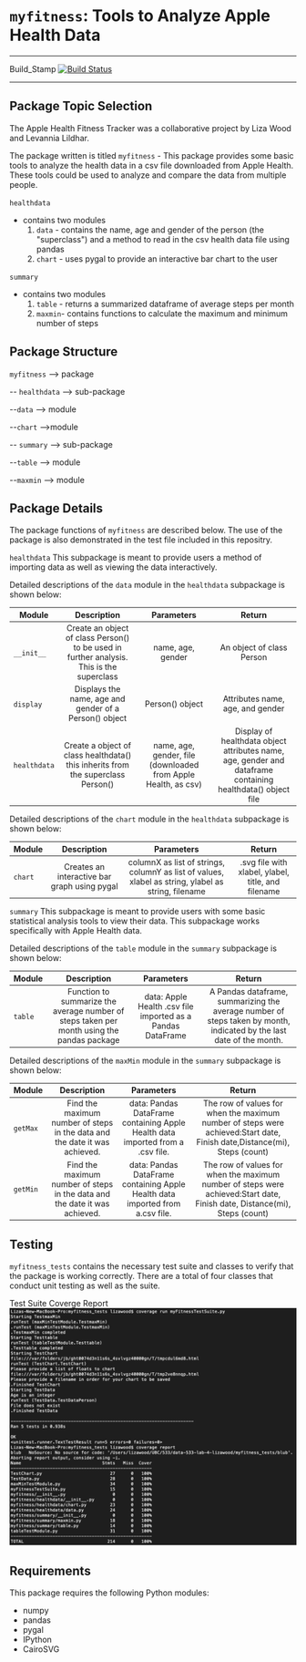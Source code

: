 
# `myfitness`: Tools to Analyze Apple Health Data

---

Build_Stamp [![Build Status](https://travis-ci.org/LevanniaLildhar/DATA533_lab4_Liza_Levannia.svg?branch=master)](https://travis-ci.org/LevanniaLildhar/DATA533_lab4_Liza_Levannia)

---

## Package Topic Selection

The Apple Health Fitness Tracker was a collaborative project by Liza Wood and Levannia Lildhar.

The package written is titled `myfitness`
    - This package provides some basic tools to analyze the health data in a csv file downloaded from Apple Health. These tools could be used to analyze and compare the data from multiple people.

`healthdata`
- contains two modules
    1. `data` - contains the name, age and gender of the person (the "superclass") and a method to read in the csv health data file using pandas
    2. `chart` - uses pygal to provide an interactive bar chart to the user

`summary`
- contains two modules
    1. `table` - returns a summarized dataframe of average steps per month
    2. `maxmin`- contains functions to calculate the maximum and minimum number of steps

## Package Structure

`myfitness` --> package

  -- `healthdata` --> sub-package

   --`data` --> module

   --`chart` -->module

  -- `summary` --> sub-package

   --`table` --> module

   --`maxmin` --> module

## Package Details

The package functions of `myfitness` are described below. The use of the package is also demonstrated in the test file included in this repositry.

`healthdata`
This subpackage is meant to provide users a method of importing data as well as viewing the data interactively.

Detailed descriptions of the `data` module in the `healthdata` subpackage is shown below:  

| Module        | Description                                                            | Parameters        | Return                  |
| -------------  |:------------------------------------------------------------------:   | :----------------:|:-----------------------:|
| `__init__`     | Create an object of class Person() to be used in further analysis. This is the superclass | name, age, gender |An object of class Person|
| `display`      | Displays the name, age and gender of a Person() object                | Person() object   | Attributes name, age, and gender|
| `healthdata`   | Create a object of class healthdata() this inherits from the superclass Person()| name, age, gender, file (downloaded from Apple Health, as csv) | Display of healthdata object attributes name, age, gender and dataframe containing healthdata() object file|

Detailed descriptions of the  `chart` module in the `healthdata` subpackage is shown below:  

| Module        | Description                                                            | Parameters        | Return                  |
| -------------  |:------------------------------------------------------------------:   | :----------------:|:-----------------------:|
| `chart`     | Creates an interactive bar graph using pygal | columnX as list of strings, columnY as list of values, xlabel as string, ylabel as string, filename |.svg file with xlabel, ylabel, title, and filename|

`summary`
This subpackage is meant to provide users with some basic statistical analysis tools to view their data. This subpackage works specifically with Apple Health data.

Detailed descriptions  of the `table` module in the `summary` subpackage is shown below:  

| Module        | Description                                                            | Parameters        | Return                  |
| -------------  |:------------------------------------------------------------------:   | :----------------:|:-----------------------:|
| `table`     | Function to summarize the average number of steps taken per month using the pandas package | data: Apple Health .csv file imported as a Pandas DataFrame | A Pandas dataframe, summarizing the average number of steps taken by month, indicated by the last date of the month.|

Detailed descriptions  of the `maxMin` module in the `summary` subpackage is shown below:  

| Module        | Description                                                            | Parameters        | Return                  |
| -------------  |:------------------------------------------------------------------:   | :----------------:|:-----------------------:|
| `getMax`     | Find the maximum number of steps in the data and the date it was achieved. | data: Pandas DataFrame containing Apple Health data imported from a .csv file.|The row of values for when the maximum number of steps were achieved:Start date, Finish date,Distance(mi), Steps (count)|
| `getMin`      |Find the maximum number of steps in the data and the date it was achieved.|data: Pandas DataFrame containing Apple Health data imported from a.csv file. |The row of values for when the maximum number of steps were achieved:Start date, Finish date, Distance(mi), Steps (count)|

## Testing

`myfitness_tests` contains the necessary test suite and classes to verify that the package is working correctly. There are a total of four classes that conduct unit testing as well as the suite.

Test Suite Coverge Report ![Coverage Report](https://github.com/lizawood/Apple-Health-Fitness-Tracker/blob/master/Source/TestSuiteCoverageScreenShoot.png)

## Requirements

This package requires the following Python modules:

- numpy
- pandas
- pygal
- IPython
- CairoSVG
